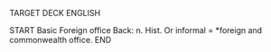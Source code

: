 TARGET DECK
ENGLISH

START
Basic
Foreign office
Back: n. Hist. Or informal = *foreign and commonwealth office.
END
